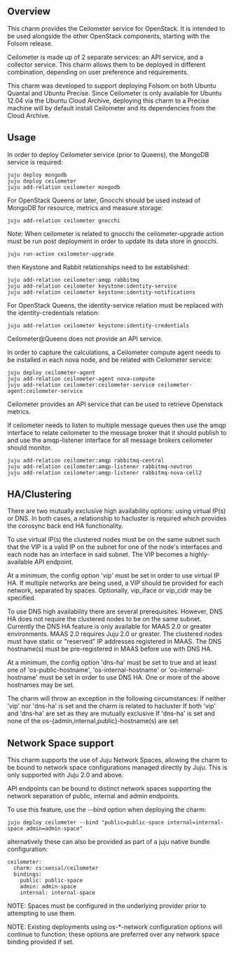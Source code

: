 Overview
--------

This charm provides the Ceilometer service for OpenStack.  It is intended to
be used alongside the other OpenStack components, starting with the Folsom
release.

Ceilometer is made up of 2 separate services: an API service, and a collector
service. This charm allows them to be deployed in different combination,
depending on user preference and requirements.

This charm was developed to support deploying Folsom on both Ubuntu Quantal
and Ubuntu Precise.  Since Ceilometer is only available for Ubuntu 12.04 via
the Ubuntu Cloud Archive, deploying this charm to a Precise machine will by
default install Ceilometer and its dependencies from the Cloud Archive.

Usage
-----

In order to deploy Ceilometer service (prior to Queens), the MongoDB
service is required:

    juju deploy mongodb
    juju deploy ceilometer
    juju add-relation ceilometer mongodb

For OpenStack Queens or later, Gnocchi should be used instead of MongoDB
for resource, metrics and measure storage:

    juju add-relation ceilometer gnocchi

Note: When ceilometer is related to gnocchi the ceilometer-upgrade action
must be run post deployment in order to update its data store in gnocchi.

    juju run-action ceilometer-upgrade

then Keystone and Rabbit relationships need to be established:

    juju add-relation ceilometer:amqp rabbitmq
    juju add-relation ceilometer keystone:identity-service
    juju add-relation ceilometer keystone:identity-notifications

For OpenStack Queens, the identity-service relation must be replaced
with the identity-credentials relation:

    juju add-relation ceilometer keystone:identity-credentials

Ceilometer@Queens does not provide an API service.

In order to capture the calculations, a Ceilometer compute agent needs to be
installed in each nova node, and be related with Ceilometer service:

    juju deploy ceilometer-agent
    juju add-relation ceilometer-agent nova-compute
    juju add-relation ceilometer:ceilometer-service ceilometer-agent:ceilometer-service

Ceilometer provides an API service that can be used to retrieve
Openstack metrics.

If ceilometer needs to listen to multiple message queues then use the amqp interface
to relate ceilometer to the message broker that it should publish to and use the
amqp-listener interface for all message brokers ceilometer should monitor.

    juju add-relation ceilometer:amqp rabbitmq-central
    juju add-relation ceilometer:amqp-listener rabbitmq-neutron
    juju add-relation ceilometer:amqp-listener rabbitmq-nova-cell2

HA/Clustering
-------------

There are two mutually exclusive high availability options: using virtual
IP(s) or DNS. In both cases, a relationship to hacluster is required which
provides the corosync back end HA functionality.

To use virtual IP(s) the clustered nodes must be on the same subnet such that
the VIP is a valid IP on the subnet for one of the node's interfaces and each
node has an interface in said subnet. The VIP becomes a highly-available API
endpoint.

At a minimum, the config option 'vip' must be set in order to use virtual IP
HA. If multiple networks are being used, a VIP should be provided for each
network, separated by spaces. Optionally, vip_iface or vip_cidr may be
specified.

To use DNS high availability there are several prerequisites. However, DNS HA
does not require the clustered nodes to be on the same subnet.
Currently the DNS HA feature is only available for MAAS 2.0 or greater
environments. MAAS 2.0 requires Juju 2.0 or greater. The clustered nodes must
have static or "reserved" IP addresses registered in MAAS. The DNS hostname(s)
must be pre-registered in MAAS before use with DNS HA.

At a minimum, the config option 'dns-ha' must be set to true and at least one
of 'os-public-hostname', 'os-internal-hostname' or 'os-internal-hostname' must
be set in order to use DNS HA. One or more of the above hostnames may be set.

The charm will throw an exception in the following circumstances:
If neither 'vip' nor 'dns-ha' is set and the charm is related to hacluster
If both 'vip' and 'dns-ha' are set as they are mutually exclusive
If 'dns-ha' is set and none of the os-{admin,internal,public}-hostname(s) are
set

Network Space support
---------------------

This charm supports the use of Juju Network Spaces, allowing the charm to be bound to network space configurations managed directly by Juju.  This is only supported with Juju 2.0 and above.

API endpoints can be bound to distinct network spaces supporting the network separation of public, internal and admin endpoints.

To use this feature, use the --bind option when deploying the charm:

    juju deploy ceilometer --bind "public=public-space internal=internal-space admin=admin-space"

alternatively these can also be provided as part of a juju native bundle configuration:

    ceilometer:
      charm: cs:xenial/ceilometer
      bindings:
        public: public-space
        admin: admin-space
        internal: internal-space

NOTE: Spaces must be configured in the underlying provider prior to attempting to use them.

NOTE: Existing deployments using os-*-network configuration options will continue to function; these options are preferred over any network space binding provided if set.
